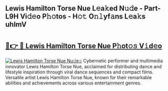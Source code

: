 ## Lewis Hamilton Torse Nue L𝚎a𝚔ed N𝚞𝚍e - Part-L9H Vi𝚍𝚎o P𝚑𝚘tos - H𝚘𝚝 O𝚗𝚕yf𝚊ns L𝚎a𝚔s uhImV

# <h2><a href="http://kfb7rb.oniu.top/?m=Lewis+Hamilton+Torse+Nue">🔗👉 🔴 Lewis Hamilton Torse Nue P𝚑ot𝚘𝚜 V𝚒d𝚎o</a></h2>

[![Lewis Hamilton Torse Nue Nu𝚍e𝚜](https://i.imgur.com/0qMVB7G.gif)](http://kfb7rb.oniu.top/?m=Lewis+Hamilton+Torse+Nue)
Cybernetic performer and multimedia innovator Lewis Hamilton Torse Nue, acclaimed for distributing dance and lifestyle inspiration through viral dance sequences and compact films. Versatile artist Lewis Hamilton Torse Nue, known for their remarkable abilities and achievements across various entertainment genres.  
